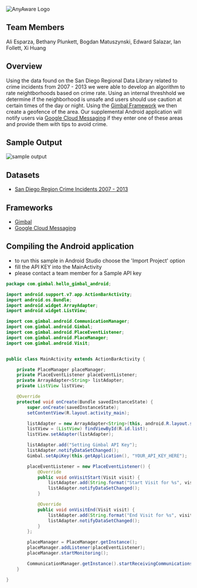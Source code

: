 ![AnyAware Logo](https://raw.githubusercontent.com/BigDataForSanDiego/team-AnyAware/master/logo.PNG)

## Team Members
Ali Esparza, Bethany Plunkett, Bogdan Matuszynski, Edward Salazar, Ian Follett, Xi Huang

## Overview
Using the data found on the San Diego Regional Data Library related to crime incidents from 2007 - 2013 we were able to develop an algorithm to rate neightborhoods based on crime rate. Using an internal threshhold we determine if the neighborhood is unsafe and users should use caution at certain times of the day or night. Using the [Gimbal Framework](http://www.gimbal.com/) we then create a geofence of the area. Our supplemental Android application will notify users via [Google Cloud Messaging](https://developers.google.com/cloud-messaging/) if they enter one of these areas and provide them with tips to avoid crime.

## Sample Output
![sample output](https://raw.githubusercontent.com/BigDataForSanDiego/team-AnyAware/master/Capture.PNG)

## Datasets
- [San Diego Region Crime Incidents 2007 - 2013](https://s3.amazonaws.com/s3.sandiegodata.org/repo/clarinova.com/crime-incidents-casnd-7ba4-r3/incidents-5y.csv)

## Frameworks
- [Gimbal](http://www.gimbal.com/)
- [Google Cloud Messaging](https://developers.google.com/cloud-messaging/)

## Compiling the Android application
- to run this sample in Android Studio choose the 'Import Project' option
- fill the API KEY into the MainActivity
- please contact a team member for a Sample API key

```java
package com.gimbal.hello_gimbal_android;

import android.support.v7.app.ActionBarActivity;
import android.os.Bundle;
import android.widget.ArrayAdapter;
import android.widget.ListView;

import com.gimbal.android.CommunicationManager;
import com.gimbal.android.Gimbal;
import com.gimbal.android.PlaceEventListener;
import com.gimbal.android.PlaceManager;
import com.gimbal.android.Visit;


public class MainActivity extends ActionBarActivity {

    private PlaceManager placeManager;
    private PlaceEventListener placeEventListener;
    private ArrayAdapter<String> listAdapter;
    private ListView listView;

    @Override
    protected void onCreate(Bundle savedInstanceState) {
        super.onCreate(savedInstanceState);
        setContentView(R.layout.activity_main);

        listAdapter = new ArrayAdapter<String>(this, android.R.layout.simple_expandable_list_item_1);
        listView = (ListView) findViewById(R.id.list);
        listView.setAdapter(listAdapter);

        listAdapter.add("Setting Gimbal API Key");
        listAdapter.notifyDataSetChanged();
        Gimbal.setApiKey(this.getApplication(), "YOUR_API_KEY_HERE");

        placeEventListener = new PlaceEventListener() {
            @Override
            public void onVisitStart(Visit visit) {
                listAdapter.add(String.format("Start Visit for %s", visit.getPlace().getName()));
                listAdapter.notifyDataSetChanged();
            }

            @Override
            public void onVisitEnd(Visit visit) {
                listAdapter.add(String.format("End Visit for %s", visit.getPlace().getName()));
                listAdapter.notifyDataSetChanged();
            }
        };

        placeManager = PlaceManager.getInstance();
        placeManager.addListener(placeEventListener);
        placeManager.startMonitoring();

        CommunicationManager.getInstance().startReceivingCommunications();
    }

}
```